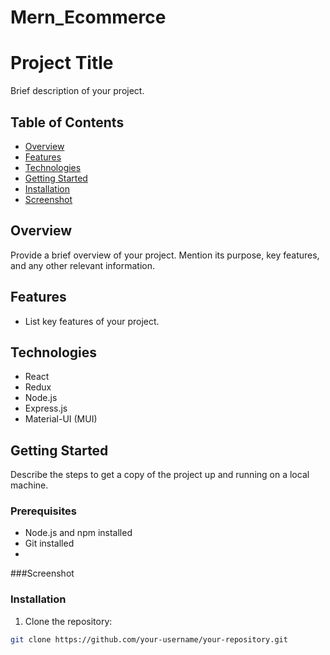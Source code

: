 # Mern_Ecommerce
# Project Title

Brief description of your project.

## Table of Contents

- [Overview](#overview)
- [Features](#features)
- [Technologies](#technologies)
- [Getting Started](#getting-started)
- [Installation](#installation)
- [Screenshot](#Screenshot)

## Overview

Provide a brief overview of your project. Mention its purpose, key features, and any other relevant information.

## Features

- List key features of your project.

## Technologies

- React
- Redux
- Node.js
- Express.js
- Material-UI (MUI)

## Getting Started

Describe the steps to get a copy of the project up and running on a local machine.

### Prerequisites

- Node.js and npm installed
- Git installed
- 
###Screenshot

### Installation

1. Clone the repository:

```bash
git clone https://github.com/your-username/your-repository.git


